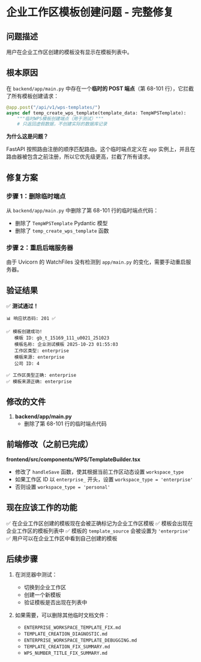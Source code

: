 # 企业工作区模板创建问题 - 完整修复

## 问题描述

用户在企业工作区创建的模板没有显示在模板列表中。

## 根本原因

在 `backend/app/main.py` 中存在一个**临时的 POST 端点**（第 68-101 行），它拦截了所有模板创建请求：

```python
@app.post("/api/v1/wps-templates/")
async def temp_create_wps_template(template_data: TempWPSTemplate):
    """临时WPS模板创建端点（用于测试）"""
    # 只返回虚假数据，不创建实际的数据库记录
```

**为什么这是问题？**

FastAPI 按照路由注册的顺序匹配路由。这个临时端点定义在 `app` 实例上，并且在路由器被包含之前注册，所以它优先级更高，拦截了所有请求。

## 修复方案

### 步骤 1：删除临时端点

从 `backend/app/main.py` 中删除了第 68-101 行的临时端点代码：
- 删除了 `TempWPSTemplate` Pydantic 模型
- 删除了 `temp_create_wps_template` 函数

### 步骤 2：重启后端服务器

由于 Uvicorn 的 WatchFiles 没有检测到 `app/main.py` 的变化，需要手动重启服务器。

## 验证结果

✅ **测试通过！**

```
📊 响应状态码: 201 ✅

✅ 模板创建成功!
   模板 ID: gb_t_15169_111_u0021_251023
   模板名称: 企业测试模板 2025-10-23 01:55:03
   工作区类型: enterprise
   模板来源: enterprise
   公司 ID: 4

✅ 工作区类型正确: enterprise
✅ 模板来源正确: enterprise
```

## 修改的文件

1. **backend/app/main.py**
   - 删除了第 68-101 行的临时端点代码

## 前端修改（之前已完成）

**frontend/src/components/WPS/TemplateBuilder.tsx**
- 修改了 `handleSave` 函数，使其根据当前工作区动态设置 `workspace_type`
- 如果工作区 ID 以 `enterprise_` 开头，设置 `workspace_type = 'enterprise'`
- 否则设置 `workspace_type = 'personal'`

## 现在应该工作的功能

✅ 在企业工作区创建的模板现在会被正确标记为企业工作区模板
✅ 模板会出现在企业工作区的模板列表中
✅ 模板的 `template_source` 会被设置为 `'enterprise'`
✅ 用户可以在企业工作区中看到自己创建的模板

## 后续步骤

1. 在浏览器中测试：
   - 切换到企业工作区
   - 创建一个新模板
   - 验证模板是否出现在列表中

2. 如果需要，可以删除其他临时文档文件：
   - `ENTERPRISE_WORKSPACE_TEMPLATE_FIX.md`
   - `TEMPLATE_CREATION_DIAGNOSTIC.md`
   - `ENTERPRISE_WORKSPACE_TEMPLATE_DEBUGGING.md`
   - `TEMPLATE_CREATION_FIX_SUMMARY.md`
   - `WPS_NUMBER_TITLE_FIX_SUMMARY.md`

